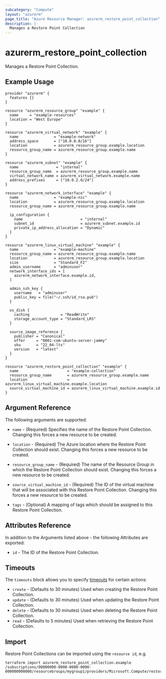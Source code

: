 ```yaml
---
subcategory: "Compute"
layout: "azurerm"
page_title: "Azure Resource Manager: azurerm_restore_point_collection"
description: |-
  Manages a Restore Point Collection
---
```


# azurerm_restore_point_collection

Manages a Restore Point Collection.

## Example Usage

```hcl
provider "azurerm" {
  features {}
}

resource "azurerm_resource_group" "example" {
  name     = "example-resources"
  location = "West Europe"
}

resource "azurerm_virtual_network" "example" {
  name                = "example-network"
  address_space       = ["10.0.0.0/16"]
  location            = azurerm_resource_group.example.location
  resource_group_name = azurerm_resource_group.example.name
}

resource "azurerm_subnet" "example" {
  name                 = "internal"
  resource_group_name  = azurerm_resource_group.example.name
  virtual_network_name = azurerm_virtual_network.example.name
  address_prefixes     = ["10.0.2.0/24"]
}

resource "azurerm_network_interface" "example" {
  name                = "example-nic"
  location            = azurerm_resource_group.example.location
  resource_group_name = azurerm_resource_group.example.name

  ip_configuration {
    name                          = "internal"
    subnet_id                     = azurerm_subnet.example.id
    private_ip_address_allocation = "Dynamic"
  }
}

resource "azurerm_linux_virtual_machine" "example" {
  name                = "example-machine"
  resource_group_name = azurerm_resource_group.example.name
  location            = azurerm_resource_group.example.location
  size                = "Standard_F2"
  admin_username      = "adminuser"
  network_interface_ids = [
    azurerm_network_interface.example.id,
  ]

  admin_ssh_key {
    username   = "adminuser"
    public_key = file("~/.ssh/id_rsa.pub")
  }

  os_disk {
    caching              = "ReadWrite"
    storage_account_type = "Standard_LRS"
  }

  source_image_reference {
    publisher = "Canonical"
    offer     = "0001-com-ubuntu-server-jammy"
    sku       = "22_04-lts"
    version   = "latest"
  }
}

resource "azurerm_restore_point_collection" "example" {
  name                      = "example-collection"
  resource_group_name       = azurerm_resource_group.example.name
  location                  = azurerm_linux_virtual_machine.example.location
  source_virtual_machine_id = azurerm_linux_virtual_machine.example.id
}
```

## Argument Reference

The following arguments are supported:

* `name` - (Required) Specifies the name of the Restore Point Collection. Changing this forces a new resource to be created.

* `location` - (Required) The Azure location where the Restore Point Collection should exist. Changing this forces a new resource to be created.

* `resource_group_name` - (Required) The name of the Resource Group in which the Restore Point Collection should exist. Changing this forces a new resource to be created.

* `source_virtual_machine_id` - (Required) The ID of the virtual machine that will be associated with this Restore Point Collection. Changing this forces a new resource to be created.

* `tags` - (Optional) A mapping of tags which should be assigned to this Restore Point Collection.

## Attributes Reference

In addition to the Arguments listed above - the following Attributes are exported:

* `id` - The ID of the Restore Point Collection.

## Timeouts

The `timeouts` block allows you to specify [timeouts](https://www.terraform.io/language/resources/syntax#operation-timeouts) for certain actions:


* `create` - (Defaults to 30 minutes) Used when creating the Restore Point Collection.
* `update` - (Defaults to 30 minutes) Used when updating the Restore Point Collection.
* `delete` - (Defaults to 30 minutes) Used when deleting the Restore Point Collection.
* `read` - (Defaults to 5 minutes) Used when retrieving the Restore Point Collection.

## Import

Restore Point Collections can be imported using the `resource id`, e.g.

```shell
terraform import azurerm_restore_point_collection.example /subscriptions/00000000-0000-0000-0000-000000000000/resourceGroups/mygroup1/providers/Microsoft.Compute/restorePointCollections/collection1
```
